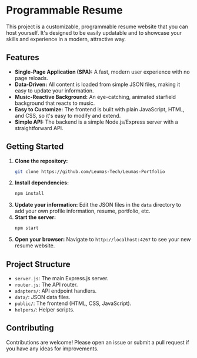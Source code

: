 # Programmable Resume

This project is a customizable, programmable resume website that you can host yourself. It's designed to be easily updatable and to showcase your skills and experience in a modern, attractive way.

## Features

*   **Single-Page Application (SPA):** A fast, modern user experience with no page reloads.
*   **Data-Driven:** All content is loaded from simple JSON files, making it easy to update your information.
*   **Music-Reactive Background:** An eye-catching, animated starfield background that reacts to music.
*   **Easy to Customize:** The frontend is built with plain JavaScript, HTML, and CSS, so it's easy to modify and extend.
*   **Simple API:** The backend is a simple Node.js/Express server with a straightforward API.

## Getting Started

1.  **Clone the repository:**
    ```bash
    git clone https://github.com/Leumas-Tech/Leumas-Portfolio
    ```
2.  **Install dependencies:**
    ```bash
    npm install
    ```
3.  **Update your information:**
    Edit the JSON files in the `data` directory to add your own profile information, resume, portfolio, etc.
4.  **Start the server:**
    ```bash
    npm start
    ```
5.  **Open your browser:**
    Navigate to `http://localhost:4267` to see your new resume website.

## Project Structure

*   `server.js`: The main Express.js server.
*   `router.js`: The API router.
*   `adapters/`: API endpoint handlers.
*   `data/`: JSON data files.
*   `public/`: The frontend (HTML, CSS, JavaScript).
*   `helpers/`: Helper scripts.

## Contributing

Contributions are welcome! Please open an issue or submit a pull request if you have any ideas for improvements.